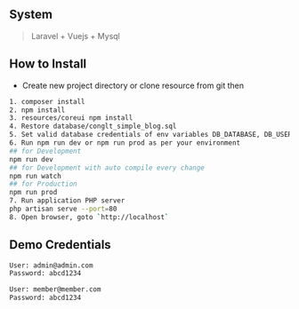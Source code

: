 ## System
> Laravel + Vuejs + Mysql
## How to Install
* Create new project directory or clone resource from git then
```bash
1. composer install
2. npm install
3. resources/coreui npm install
4. Restore database/conglt_simple_blog.sql 
5. Set valid database credentials of env variables DB_DATABASE, DB_USERNAME, and DB_PASSWORD
6. Run npm run dev or npm run prod as per your environment
## for Development
npm run dev
## for Development with auto compile every change
npm run watch
## for Production
npm run prod
7. Run application PHP server
php artisan serve --port=80
8. Open browser, goto `http://localhost`
```
## Demo Credentials
```bash
User: admin@admin.com
Password: abcd1234

User: member@member.com
Password: abcd1234
```